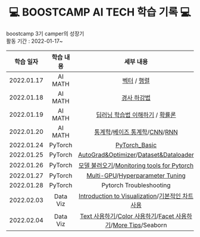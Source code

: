 <div align='center'>
  <h1> 💻 BOOSTCAMP AI TECH 학습 기록 💻 </h1>
</div>

boostcamp 3기 camper의 성장기  
활동 기간 : 2022-01-17~

|학습 일자|학습 내용|세부 내용|
|:---:|:---:|:---:|
|2022.01.17|AI MATH | [벡터](https://github.com/leehyeonjin99/BOOSTCAMP_AI_Tech_Study_Diary/blob/main/%ED%95%99%EC%8A%B5%EC%A0%95%EB%A6%AC/AI_MATH/%EB%B2%A1%ED%84%B0.md) / [행렬](https://github.com/leehyeonjin99/BOOSTCAMP_AI_Tech_Study_Diary/blob/main/%ED%95%99%EC%8A%B5%EC%A0%95%EB%A6%AC/AI_MATH/%ED%96%89%EB%A0%AC.md)|
|2022.01.18|AI MATH|[경사 하강법](https://github.com/leehyeonjin99/BOOSTCAMP_AI_Tech_Study_Diary/blob/main/%ED%95%99%EC%8A%B5%EC%A0%95%EB%A6%AC/AI_MATH/%EA%B2%BD%EC%82%AC%20%ED%95%98%EA%B0%95%EB%B2%95.md)|
|2022.01.19|AI MATH|[딥러닝 학습법 이해하기](https://github.com/leehyeonjin99/BOOSTCAMP_AI_Tech_Study_Diary/blob/main/%ED%95%99%EC%8A%B5%EC%A0%95%EB%A6%AC/AI_MATH/%EB%94%A5%EB%9F%AC%EB%8B%9D%20%ED%95%99%EC%8A%B5%EB%B2%95%20%EC%9D%B4%ED%95%B4%ED%95%98%EA%B8%B0.md) / [확률론](https://github.com/leehyeonjin99/BOOSTCAMP_AI_Tech_Study_Diary/blob/main/%ED%95%99%EC%8A%B5%EC%A0%95%EB%A6%AC/AI_MATH/%ED%99%95%EB%A5%A0%EB%A1%A0.md)|
|2022.01.20|AI MATH|[통계학](https://github.com/leehyeonjin99/BOOSTCAMP_AI_Tech_Study_Diary/blob/main/%ED%95%99%EC%8A%B5%EC%A0%95%EB%A6%AC/AI_MATH/%ED%86%B5%EA%B3%84%ED%95%99.md)/[베이즈 통계학](https://github.com/leehyeonjin99/BOOSTCAMP_AI_Tech_Study_Diary/blob/main/%ED%95%99%EC%8A%B5%EC%A0%95%EB%A6%AC/AI_MATH/%EB%B2%A0%EC%9D%B4%EC%A6%88%20%ED%86%B5%EA%B3%84%ED%95%99.md)/[CNN](https://github.com/leehyeonjin99/BOOSTCAMP_AI_Tech_Study_Diary/blob/main/%ED%95%99%EC%8A%B5%EC%A0%95%EB%A6%AC/AI_MATH/CNN.md)/[RNN](https://github.com/leehyeonjin99/BOOSTCAMP_AI_Tech_Study_Diary/blob/main/%ED%95%99%EC%8A%B5%EC%A0%95%EB%A6%AC/AI_MATH/RNN.md)|
|2022.01.24|PyTorch|[PyTorch_Basic](https://github.com/leehyeonjin99/BOOSTCAMP_AI_Tech_Study_Diary/blob/main/%ED%95%99%EC%8A%B5%EC%A0%95%EB%A6%AC/Pytorch/Pytorch_Basic.ipynb)|
|2022.01.25|PyTorch|[AutoGrad&Optimizer](https://github.com/leehyeonjin99/BOOSTCAMP_AI_Tech_Study_Diary/blob/main/%ED%95%99%EC%8A%B5%EC%A0%95%EB%A6%AC/Pytorch/AutoGrad%26Optimizer.md)/[Dataset&Dataloader](https://github.com/leehyeonjin99/BOOSTCAMP_AI_Tech_Study_Diary/blob/main/%ED%95%99%EC%8A%B5%EC%A0%95%EB%A6%AC/Pytorch/Dataset%26Dataloader.md)|
|2022.01.26|PyTorch|[모델 불러오기]()/[Monitoring tools for Pytorch]()|
|2022.01.27|PyTorch|[Multi-GPU](https://github.com/leehyeonjin99/BOOSTCAMP_AI_Tech_Study_Diary/blob/main/%ED%95%99%EC%8A%B5%EC%A0%95%EB%A6%AC/Pytorch/Calling_Model.md)/[Hyperparameter Tuning](https://github.com/leehyeonjin99/BOOSTCAMP_AI_Tech_Study_Diary/blob/main/%ED%95%99%EC%8A%B5%EC%A0%95%EB%A6%AC/Pytorch/Hyperparameter%20Tuning.md)|
|2022.01.28|PyTorch|Pytorch Troubleshooting|
|2022.02.03|Data Viz|[Introduction to Visualization](https://github.com/leehyeonjin99/BOOSTCAMP_AI_Tech_Study_Diary/blob/main/%ED%95%99%EC%8A%B5%EC%A0%95%EB%A6%AC/Data%20Viz/Introduction%20to%20vizualization.md)/[기본적인 차트 사용](https://github.com/leehyeonjin99/BOOSTCAMP_AI_Tech_Study_Diary/blob/main/%ED%95%99%EC%8A%B5%EC%A0%95%EB%A6%AC/Data%20Viz/%EA%B8%B0%EB%B3%B8%EC%A0%81%EC%9D%B8%20%EC%B0%A8%ED%8A%B8%20%EC%82%AC%EC%9A%A9.md)|
|2022.02.04|Data Viz|[Text 사용하기](https://github.com/leehyeonjin99/BOOSTCAMP_AI_Tech_Study_Diary/blob/main/%ED%95%99%EC%8A%B5%EC%A0%95%EB%A6%AC/Data%20Viz/Text%20%EC%82%AC%EC%9A%A9%ED%95%98%EA%B8%B0.md)/[Color 사용하기](https://github.com/leehyeonjin99/BOOSTCAMP_AI_Tech_Study_Diary/blob/main/%ED%95%99%EC%8A%B5%EC%A0%95%EB%A6%AC/Data%20Viz/Color%20%EC%82%AC%EC%9A%A9%ED%95%98%EA%B8%B0.md)/[Facet 사용하기](https://github.com/leehyeonjin99/BOOSTCAMP_AI_Tech_Study_Diary/blob/main/%ED%95%99%EC%8A%B5%EC%A0%95%EB%A6%AC/Data%20Viz/Facet%20%EC%82%AC%EC%9A%A9%ED%95%98%EA%B8%B0.md)/[More Tips](https://github.com/leehyeonjin99/BOOSTCAMP_AI_Tech_Study_Diary/blob/main/%ED%95%99%EC%8A%B5%EC%A0%95%EB%A6%AC/Data%20Viz/More%20Tips.md)/Seaborn|

